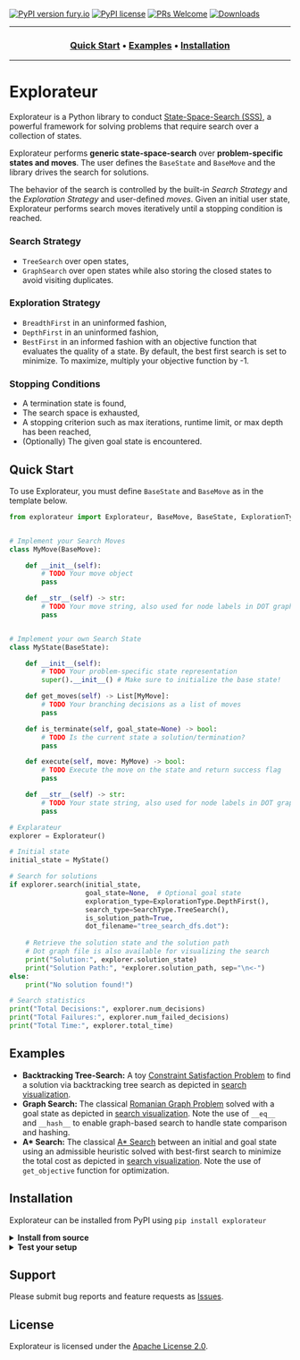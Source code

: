 [![PyPI version fury.io](https://badge.fury.io/py/explorateur.svg)](https://pypi.python.org/pypi/explorateur/) [![PyPI license](https://img.shields.io/pypi/l/explorateur.svg)](https://pypi.python.org/pypi/explorateur/) [![PRs Welcome](https://img.shields.io/badge/PRs-welcome-brightgreen.svg?style=flat-square)](http://makeapullrequest.com) [![Downloads](https://static.pepy.tech/personalized-badge/explorateur?period=total&units=international_system&left_color=grey&right_color=orange&left_text=Downloads)](https://pepy.tech/project/explorateur)

---

<div align="center"><a name="menu"></a>
  <h3>
    <a href="https://github.com/skadio/explorateur?tab=readme-ov-file#quick-start">Quick Start</a> •
    <a href="https://github.com/skadio/explorateur?tab=readme-ov-file#examples">Examples</a> •
    <a href="https://github.com/skadio/explorateur?tab=readme-ov-file#installation">Installation</a>
  </h3>
</div>

---

# Explorateur

Explorateur is a Python library to conduct [State-Space-Search (SSS)](https://en.wikipedia.org/wiki/State_space_search), a powerful framework for solving problems that require search over a collection of states. 

Explorateur performs **generic state-space-search** over **problem-specific states and moves**. The user defines the `BaseState` and `BaseMove` and the library drives the search for solutions. 

The behavior of the search is controlled by the built-in _Search Strategy_ and the _Exploration Strategy_ and user-defined _moves_. Given an initial user state, Explorateur performs search moves iteratively until a stopping condition is reached.

 ### Search Strategy
- `TreeSearch` over open states,
- `GraphSearch` over open states while also storing the closed states to avoid visiting duplicates. 

### Exploration Strategy 
- `BreadthFirst` in an uninformed fashion,
- `DepthFirst` in an uninformed fashion,
- `BestFirst` in an informed fashion with an objective function that evaluates the quality of a state. By default, the best first search is set to minimize. To maximize, multiply your objective function by -1.

### Stopping Conditions 
- A termination state is found,
- The search space is exhausted, 
- A stopping criterion such as max iterations, runtime limit, or max depth has been reached, 
- (Optionally) The given goal state is encountered.

## Quick Start

To use Explorateur, you must define `BaseState` and `BaseMove` as in the template below.  

```python
from explorateur import Explorateur, BaseMove, BaseState, ExplorationType, SearchType


# Implement your Search Moves
class MyMove(BaseMove):

    def __init__(self):
        # TODO Your move object
        pass

    def __str__(self) -> str:
        # TODO Your move string, also used for node labels in DOT graph
        pass


# Implement your own Search State 
class MyState(BaseState):

    def __init__(self):
        # TODO Your problem-specific state representation
        super().__init__() # Make sure to initialize the base state!

    def get_moves(self) -> List[MyMove]:
        # TODO Your branching decisions as a list of moves
        pass

    def is_terminate(self, goal_state=None) -> bool:
        # TODO Is the current state a solution/termination?
        pass

    def execute(self, move: MyMove) -> bool:
        # TODO Execute the move on the state and return success flag
        pass

    def __str__(self) -> str:
        # TODO Your state string, also used for node labels in DOT graph
        pass

# Explarateur
explorer = Explorateur()

# Initial state
initial_state = MyState()

# Search for solutions
if explorer.search(initial_state,
                   goal_state=None,  # Optional goal state
                   exploration_type=ExplorationType.DepthFirst(),
                   search_type=SearchType.TreeSearch(),
                   is_solution_path=True,
                   dot_filename="tree_search_dfs.dot"):
    
    # Retrieve the solution state and the solution path
    # Dot graph file is also available for visualizing the search 
    print("Solution:", explorer.solution_state)
    print("Solution Path:", *explorer.solution_path, sep="\n<-")
else:
    print("No solution found!")

# Search statistics
print("Total Decisions:", explorer.num_decisions)
print("Total Failures:", explorer.num_failed_decisions)
print("Total Time:", explorer.total_time)
```

## Examples

* **Backtracking Tree-Search:** A toy [Constraint Satisfaction Problem](examples/backtrack_tree_search/main.py) to find a solution via backtracking tree search as depicted in [search visualization](https://dreampuf.github.io/GraphvizOnline/#digraph%20G%20%7B%0D%0Aspline%3Dline%3B%0D%0A%22State%20ID%3A%200%0D%0AAssignment%3A%20%7B%7D%0D%0ADomains%3A%20%7B'x'%3A%20%5B1%2C%202%5D%2C%20'y'%3A%20%5B10%2C%2020%5D%2C%20'z'%3A%20%5B100%2C%20200%5D%7D%22%20-%3E%20%22State%20ID%3A%201%0D%0AAssignment%3A%20%7B'x'%3A%201%7D%0D%0ADomains%3A%20%7B'x'%3A%20%5B1%5D%2C%20'y'%3A%20%5B10%2C%2020%5D%2C%20'z'%3A%20%5B100%2C%20200%5D%7D%22%20%5Blabel%3D%22x%20%3D%3D%201%22%5D%3B%0D%0A%22State%20ID%3A%201%0D%0AAssignment%3A%20%7B'x'%3A%201%7D%0D%0ADomains%3A%20%7B'x'%3A%20%5B1%5D%2C%20'y'%3A%20%5B10%2C%2020%5D%2C%20'z'%3A%20%5B100%2C%20200%5D%7D%22%20-%3E%20%22State%20ID%3A%202%0D%0AAssignment%3A%20%7B'x'%3A%201%2C%20'y'%3A%2010%7D%0D%0ADomains%3A%20%7B'x'%3A%20%5B1%5D%2C%20'y'%3A%20%5B10%5D%2C%20'z'%3A%20%5B100%2C%20200%5D%7D%22%20%5Blabel%3D%22y%20%3D%3D%2010%22%5D%3B%0D%0A%22State%20ID%3A%202%0D%0AAssignment%3A%20%7B'x'%3A%201%2C%20'y'%3A%2010%7D%0D%0ADomains%3A%20%7B'x'%3A%20%5B1%5D%2C%20'y'%3A%20%5B10%5D%2C%20'z'%3A%20%5B100%2C%20200%5D%7D%22%20-%3E%20%22State%20ID%3A%203%0D%0AAssignment%3A%20%7B'x'%3A%201%2C%20'y'%3A%2010%2C%20'z'%3A%20100%7D%0D%0ADomains%3A%20%7B'x'%3A%20%5B1%5D%2C%20'y'%3A%20%5B10%5D%2C%20'z'%3A%20%5B100%5D%7D%22%20%5Blabel%3D%22z%20%3D%3D%20100%22%5D%3B%0D%0A%22State%20ID%3A%202%0D%0AAssignment%3A%20%7B'x'%3A%201%2C%20'y'%3A%2010%7D%0D%0ADomains%3A%20%7B'x'%3A%20%5B1%5D%2C%20'y'%3A%20%5B10%5D%2C%20'z'%3A%20%5B100%2C%20200%5D%7D%22%20-%3E%20%22State%20ID%3A%204%0D%0AAssignment%3A%20%7B'x'%3A%201%2C%20'y'%3A%2010%2C%20'z'%3A%20200%7D%0D%0ADomains%3A%20%7B'x'%3A%20%5B1%5D%2C%20'y'%3A%20%5B10%5D%2C%20'z'%3A%20%5B200%5D%7D%22%20%5Blabel%3D%22z%20!%3D%20100%22%5D%3B%0D%0A%22State%20ID%3A%201%0D%0AAssignment%3A%20%7B'x'%3A%201%7D%0D%0ADomains%3A%20%7B'x'%3A%20%5B1%5D%2C%20'y'%3A%20%5B10%2C%2020%5D%2C%20'z'%3A%20%5B100%2C%20200%5D%7D%22%20-%3E%20%22State%20ID%3A%205%0D%0AAssignment%3A%20%7B'x'%3A%201%2C%20'y'%3A%2020%7D%0D%0ADomains%3A%20%7B'x'%3A%20%5B1%5D%2C%20'y'%3A%20%5B20%5D%2C%20'z'%3A%20%5B100%2C%20200%5D%7D%22%20%5Blabel%3D%22y%20!%3D%2010%22%5D%3B%0D%0A%22State%20ID%3A%205%0D%0AAssignment%3A%20%7B'x'%3A%201%2C%20'y'%3A%2020%7D%0D%0ADomains%3A%20%7B'x'%3A%20%5B1%5D%2C%20'y'%3A%20%5B20%5D%2C%20'z'%3A%20%5B100%2C%20200%5D%7D%22%20-%3E%20%22State%20ID%3A%206%0D%0AAssignment%3A%20%7B'x'%3A%201%2C%20'y'%3A%2020%2C%20'z'%3A%20100%7D%0D%0ADomains%3A%20%7B'x'%3A%20%5B1%5D%2C%20'y'%3A%20%5B20%5D%2C%20'z'%3A%20%5B100%5D%7D%22%20%5Blabel%3D%22z%20%3D%3D%20100%22%5D%3B%0D%0A%22State%20ID%3A%205%0D%0AAssignment%3A%20%7B'x'%3A%201%2C%20'y'%3A%2020%7D%0D%0ADomains%3A%20%7B'x'%3A%20%5B1%5D%2C%20'y'%3A%20%5B20%5D%2C%20'z'%3A%20%5B100%2C%20200%5D%7D%22%20-%3E%20%22State%20ID%3A%207%0D%0AAssignment%3A%20%7B'x'%3A%201%2C%20'y'%3A%2020%2C%20'z'%3A%20200%7D%0D%0ADomains%3A%20%7B'x'%3A%20%5B1%5D%2C%20'y'%3A%20%5B20%5D%2C%20'z'%3A%20%5B200%5D%7D%22%20%5Blabel%3D%22z%20!%3D%20100%22%5D%3B%0D%0A%22State%20ID%3A%200%0D%0AAssignment%3A%20%7B%7D%0D%0ADomains%3A%20%7B'x'%3A%20%5B1%2C%202%5D%2C%20'y'%3A%20%5B10%2C%2020%5D%2C%20'z'%3A%20%5B100%2C%20200%5D%7D%22%20-%3E%20%22State%20ID%3A%208%0D%0AAssignment%3A%20%7B'x'%3A%202%7D%0D%0ADomains%3A%20%7B'x'%3A%20%5B2%5D%2C%20'y'%3A%20%5B10%2C%2020%5D%2C%20'z'%3A%20%5B100%2C%20200%5D%7D%22%20%5Blabel%3D%22x%20!%3D%201%22%5D%3B%0D%0A%22State%20ID%3A%208%0D%0AAssignment%3A%20%7B'x'%3A%202%7D%0D%0ADomains%3A%20%7B'x'%3A%20%5B2%5D%2C%20'y'%3A%20%5B10%2C%2020%5D%2C%20'z'%3A%20%5B100%2C%20200%5D%7D%22%20-%3E%20%22State%20ID%3A%209%0D%0AAssignment%3A%20%7B'x'%3A%202%2C%20'y'%3A%2010%7D%0D%0ADomains%3A%20%7B'x'%3A%20%5B2%5D%2C%20'y'%3A%20%5B10%5D%2C%20'z'%3A%20%5B100%2C%20200%5D%7D%22%20%5Blabel%3D%22y%20%3D%3D%2010%22%5D%3B%0D%0A%22State%20ID%3A%209%0D%0AAssignment%3A%20%7B'x'%3A%202%2C%20'y'%3A%2010%7D%0D%0ADomains%3A%20%7B'x'%3A%20%5B2%5D%2C%20'y'%3A%20%5B10%5D%2C%20'z'%3A%20%5B100%2C%20200%5D%7D%22%20-%3E%20%22State%20ID%3A%2010%0D%0AAssignment%3A%20%7B'x'%3A%202%2C%20'y'%3A%2010%2C%20'z'%3A%20100%7D%0D%0ADomains%3A%20%7B'x'%3A%20%5B2%5D%2C%20'y'%3A%20%5B10%5D%2C%20'z'%3A%20%5B100%5D%7D%22%20%5Blabel%3D%22z%20%3D%3D%20100%22%5D%3B%0D%0A%22State%20ID%3A%209%0D%0AAssignment%3A%20%7B'x'%3A%202%2C%20'y'%3A%2010%7D%0D%0ADomains%3A%20%7B'x'%3A%20%5B2%5D%2C%20'y'%3A%20%5B10%5D%2C%20'z'%3A%20%5B100%2C%20200%5D%7D%22%20-%3E%20%22State%20ID%3A%2011%0D%0AAssignment%3A%20%7B'x'%3A%202%2C%20'y'%3A%2010%2C%20'z'%3A%20200%7D%0D%0ADomains%3A%20%7B'x'%3A%20%5B2%5D%2C%20'y'%3A%20%5B10%5D%2C%20'z'%3A%20%5B200%5D%7D%22%20%5Blabel%3D%22z%20!%3D%20100%22%5D%3B%0D%0A%22State%20ID%3A%208%0D%0AAssignment%3A%20%7B'x'%3A%202%7D%0D%0ADomains%3A%20%7B'x'%3A%20%5B2%5D%2C%20'y'%3A%20%5B10%2C%2020%5D%2C%20'z'%3A%20%5B100%2C%20200%5D%7D%22%20-%3E%20%22State%20ID%3A%2012%0D%0AAssignment%3A%20%7B'x'%3A%202%2C%20'y'%3A%2020%7D%0D%0ADomains%3A%20%7B'x'%3A%20%5B2%5D%2C%20'y'%3A%20%5B20%5D%2C%20'z'%3A%20%5B100%2C%20200%5D%7D%22%20%5Blabel%3D%22y%20!%3D%2010%22%5D%3B%0D%0A%22State%20ID%3A%2012%0D%0AAssignment%3A%20%7B'x'%3A%202%2C%20'y'%3A%2020%7D%0D%0ADomains%3A%20%7B'x'%3A%20%5B2%5D%2C%20'y'%3A%20%5B20%5D%2C%20'z'%3A%20%5B100%2C%20200%5D%7D%22%20-%3E%20%22State%20ID%3A%2013%0D%0AAssignment%3A%20%7B'x'%3A%202%2C%20'y'%3A%2020%2C%20'z'%3A%20100%7D%0D%0ADomains%3A%20%7B'x'%3A%20%5B2%5D%2C%20'y'%3A%20%5B20%5D%2C%20'z'%3A%20%5B100%5D%7D%22%20%5Blabel%3D%22z%20%3D%3D%20100%22%5D%3B%0D%0A%22State%20ID%3A%2012%0D%0AAssignment%3A%20%7B'x'%3A%202%2C%20'y'%3A%2020%7D%0D%0ADomains%3A%20%7B'x'%3A%20%5B2%5D%2C%20'y'%3A%20%5B20%5D%2C%20'z'%3A%20%5B100%2C%20200%5D%7D%22%20-%3E%20%22State%20ID%3A%2014%0D%0AAssignment%3A%20%7B'x'%3A%202%2C%20'y'%3A%2020%2C%20'z'%3A%20200%7D%0D%0ADomains%3A%20%7B'x'%3A%20%5B2%5D%2C%20'y'%3A%20%5B20%5D%2C%20'z'%3A%20%5B200%5D%7D%22%20%5Blabel%3D%22z%20!%3D%20100%22%5D%3B%0D%0A%7D).
* **Graph Search:** The classical [Romanian Graph Problem](examples/graph_search/main.py) solved with a goal state as depicted in [search visualization](https://dreampuf.github.io/GraphvizOnline/#digraph%20G%20%7B%0D%0Aspline%3Dline%3B%0D%0A%220%0D%0AArad%22%20-%3E%20%221%0D%0AZerind%22%20%5Blabel%3D%22Zerind%22%5D%3B%0D%0A%220%0D%0AArad%22%20-%3E%20%222%0D%0ASibiu%22%20%5Blabel%3D%22Sibiu%22%5D%3B%0D%0A%220%0D%0AArad%22%20-%3E%20%223%0D%0ATimisoara%22%20%5Blabel%3D%22Timisoara%22%5D%3B%0D%0A%221%0D%0AZerind%22%20-%3E%20%224%0D%0AOradea%22%20%5Blabel%3D%22Oradea%22%5D%3B%0D%0A%222%0D%0ASibiu%22%20-%3E%20%225%0D%0AFagaras%22%20%5Blabel%3D%22Fagaras%22%5D%3B%0D%0A%222%0D%0ASibiu%22%20-%3E%20%226%0D%0AOradea%22%20%5Blabel%3D%22Oradea%22%5D%3B%0D%0A%222%0D%0ASibiu%22%20-%3E%20%227%0D%0ARimnicu%22%20%5Blabel%3D%22Rimnicu%22%5D%3B%0D%0A%223%0D%0ATimisoara%22%20-%3E%20%228%0D%0ALugoj%22%20%5Blabel%3D%22Lugoj%22%5D%3B%0D%0A%225%0D%0AFagaras%22%20-%3E%20%229%0D%0ABucharest%22%20%5Blabel%3D%22Bucharest%22%5D%3B%0D%0A%229%0D%0ABucharest%22%20%5Bstyle%3Dfilled%20fillcolor%3Dgreen%5D%3B%0D%0A%7D). Note the use of `__eq__` and `__hash__` to enable graph-based search to handle state comparison and hashing.
* **A\* Search:** The classical [A* Search](examples/a_star/main.py) between an initial and goal state using an admissible heuristic solved with best-first search to minimize the total cost as depicted in [search visualization](https://dreampuf.github.io/GraphvizOnline/?engine=dot#digraph%20G%20%7B%0D%0Aspline%3Dline%3B%0D%0A%220%0D%0AArad%0D%0ABackward%20Cost%200%0D%0AForward%20Cost%20366%0D%0ATotal%20Cost%20366%22%20-%3E%20%221%0D%0AZerind%0D%0ABackward%20Cost%2075%0D%0AForward%20Cost%20374%0D%0ATotal%20Cost%20449%22%20%5Blabel%3D%22Zerind%22%5D%3B%0D%0A%220%0D%0AArad%0D%0ABackward%20Cost%200%0D%0AForward%20Cost%20366%0D%0ATotal%20Cost%20366%22%20-%3E%20%222%0D%0ASibiu%0D%0ABackward%20Cost%20140%0D%0AForward%20Cost%20253%0D%0ATotal%20Cost%20393%22%20%5Blabel%3D%22Sibiu%22%5D%3B%0D%0A%220%0D%0AArad%0D%0ABackward%20Cost%200%0D%0AForward%20Cost%20366%0D%0ATotal%20Cost%20366%22%20-%3E%20%223%0D%0ATimisoara%0D%0ABackward%20Cost%20118%0D%0AForward%20Cost%20329%0D%0ATotal%20Cost%20447%22%20%5Blabel%3D%22Timisoara%22%5D%3B%0D%0A%222%0D%0ASibiu%0D%0ABackward%20Cost%20140%0D%0AForward%20Cost%20253%0D%0ATotal%20Cost%20393%22%20-%3E%20%224%0D%0AOradea%0D%0ABackward%20Cost%20291%0D%0AForward%20Cost%20380%0D%0ATotal%20Cost%20671%22%20%5Blabel%3D%22Oradea%22%5D%3B%0D%0A%222%0D%0ASibiu%0D%0ABackward%20Cost%20140%0D%0AForward%20Cost%20253%0D%0ATotal%20Cost%20393%22%20-%3E%20%225%0D%0ARimnicu%0D%0ABackward%20Cost%20220%0D%0AForward%20Cost%20193%0D%0ATotal%20Cost%20413%22%20%5Blabel%3D%22Rimnicu%22%5D%3B%0D%0A%222%0D%0ASibiu%0D%0ABackward%20Cost%20140%0D%0AForward%20Cost%20253%0D%0ATotal%20Cost%20393%22%20-%3E%20%226%0D%0AFagaras%0D%0ABackward%20Cost%20239%0D%0AForward%20Cost%20176%0D%0ATotal%20Cost%20415%22%20%5Blabel%3D%22Fagaras%22%5D%3B%0D%0A%225%0D%0ARimnicu%0D%0ABackward%20Cost%20220%0D%0AForward%20Cost%20193%0D%0ATotal%20Cost%20413%22%20-%3E%20%227%0D%0ACraiova%0D%0ABackward%20Cost%20366%0D%0AForward%20Cost%20160%0D%0ATotal%20Cost%20526%22%20%5Blabel%3D%22Craiova%22%5D%3B%0D%0A%225%0D%0ARimnicu%0D%0ABackward%20Cost%20220%0D%0AForward%20Cost%20193%0D%0ATotal%20Cost%20413%22%20-%3E%20%228%0D%0APitesti%0D%0ABackward%20Cost%20317%0D%0AForward%20Cost%20100%0D%0ATotal%20Cost%20417%22%20%5Blabel%3D%22Pitesti%22%5D%3B%0D%0A%226%0D%0AFagaras%0D%0ABackward%20Cost%20239%0D%0AForward%20Cost%20176%0D%0ATotal%20Cost%20415%22%20-%3E%20%229%0D%0ABucharest%0D%0ABackward%20Cost%20450%0D%0AForward%20Cost%200%0D%0ATotal%20Cost%20450%22%20%5Blabel%3D%22Bucharest%22%5D%3B%0D%0A%229%0D%0ABucharest%0D%0ABackward%20Cost%20450%0D%0AForward%20Cost%200%0D%0ATotal%20Cost%20450%22%20%5Bstyle%3Dfilled%20fillcolor%3Dgreen%5D%3B%0D%0A%7D). Note the use of `get_objective` function for optimization.


## Installation 
Explorateur can be installed from PyPI using `pip install explorateur`

<details>
<summary><b> Install from source</b></summary> <br>
Alternatively, you can build a wheel package on your platform from scratch using the source code:

```bash
git clone https://github.com/skadio/explorateur.git
cd explorateur
pip install setuptools wheel # if wheel is not installed
python setup.py sdist bdist_wheel
pip install dist/explorateur-X.X.X-py3-none-any.whl
```
</details>

<details>
<summary><b> Test your setup</b></summary> <br>
To confirm that cloning was successful, run the tests included in the project. All tests should pass.

```
git clone https://github.com/skadio/explorateur.git
cd explorateur
python -m unittest discover tests
```

To run a specific test from a given test file:
```
$ python -m unittest -v tests.<file_name>.<class_name>.<function_name>
```

For example: 
```
$ python -m unittest -v tests.test_usage_example.UsageExampleTest.test_usage_example
```

To confirm that the installation was successful, try importing Explorateur after `pip install explorateur`

```
import explorateur
print(explorateur.__version__)
```

</details>

## Support

Please submit bug reports and feature requests as [Issues](https://github.com/explorateur/issues).

## License

Explorateur is licensed under the [Apache License 2.0](LICENSE.md).

<br>
